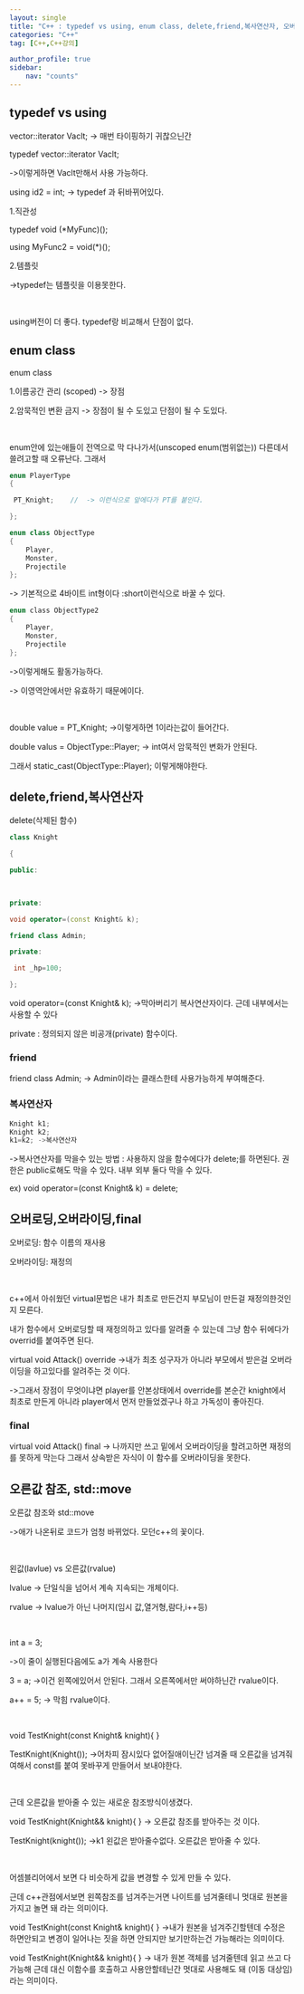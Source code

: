 ```yaml
---
layout: single
title: "C++ : typedef vs using, enum class, delete,friend,복사연산자, 오버로딩,오버라이딩,final, 오른값 참조, std::move "
categories: "C++"
tag: [C++,C++강의]

author_profile: true
sidebar:
    nav: "counts"
---
```


## typedef vs using

vector<int>::iterator Vaclt; -> 매번 타이핑하기 귀찮으닌간

typedef vector<int>::iterator Vaclt; 

->이렇게하면 Vaclt만해서 사용 가능하다.



using id2 = int;     -> typedef 과 뒤바뀌어있다.

1.직관성

typedef void (*MyFunc)();

using MyFunc2 = void(*)();

2.템플릿

->typedef는 템플릿을 이용못한다.

​    

using버전이 더 좋다. typedef랑 비교해서 단점이 없다. 



## enum class

enum class

1.이름공간 관리 (scoped)   -> 장점

2.암묵적인 변환 금지    -> 장점이 될 수 도있고 단점이 될 수 도있다.

​    

enum안에 있는애들이 전역으로 막 다나가서(unscoped enum(범위없는)) 다른데서 쓸려고할 때 오류난다. 그래서

```c++
enum PlayerType
{

 PT_Knight;    //  -> 이런식으로 앞에다가 PT를 붙인다.

};
```

```c++
enum class ObjectType   
{
	Player,
	Monster,
	Projectile
};
```

-> 기본적으로 4바이트 int형이다 :short이런식으로 바꿀 수 있다.

```c
enum class ObjectType2
{
	Player,
    Monster,
    Projectile
};
```

->이렇게해도 활동가능하다.

-> 이영역안에서만 유효하기 때문에이다.

​    

double value = PT_Knight; ->이렇게하면  1이라는값이 들어간다.

double valus = ObjectType::Player; -> int여서 암묵적인 변화가 안된다.

그래서  static_cast<double>(ObjectType::Player); 이렇게해야한다.



## delete,friend,복사연산자

delete(삭제된 함수)

   

```c++
class Knight

{

public:

​    

private:

void operator=(const Knight& k);  

friend class Admin; 

private:

 int _hp=100;

};
```

 void operator=(const Knight& k);    ->막아버리기 복사연산자이다. 근데 내부에서는 사용할 수 있다

private : 정의되지 않은 비공개(private) 함수이다.

### friend

friend class Admin; -> Admin이라는 클래스한테 사용가능하게 부여해준다.

### 복사연산자

```c++
Knight k1;
Knight k2;
k1=k2; ->복사연산자 
```

->복사연산자를 막을수 있는 방법 : 사용하지 않을 함수에다가 delete;를 하면된다. 권한은 public로해도 막을 수 있다. 내부 외부 둘다 막을 수 있다.

ex) void operator=(const Knight& k) = delete;



## 오버로딩,오버라이딩,final

오버로딩: 함수 이름의 재사용

오버라이딩: 재정의

​    

c++에서 아쉬웠던 virtual문법은 내가 최초로 만든건지 부모님이 만든걸 재정의한것인지 모른다.

내가 함수에서 오버로딩할 때 재정의하고 있다를 알려줄 수 있는데 그냥 함수 뒤에다가 overrid를 붙여주면 된다.

virtual void Attack() override ->내가 최초 성구자가 아니라 부모에서 받은걸 오버라이딩을 하고있다를 알려주는 것 이다.

->그래서 장점이 무엇이냐면 player를 안본상태에서 override를 본순간 knight에서 최초로 만든게 아니라 player에서 먼저 만들었겠구나 하고 가독성이 좋아진다.

### final

virtual void Attack() final -> 나까지만 쓰고 밑에서 오버라이딩을 할려고하면 재정의를 못하게 막는다 그래서 상속받은 자식이 이 함수를 오버라이딩을 못한다.



## 오른값 참조, std::move

오른값 참조와 std::move

->애가 나온뒤로 코드가 엄청 바뀌었다. 모던c++의 꽃이다.

​    

왼값(lavlue) vs 오른값(rvalue)

lvalue -> 단일식을 넘어서 계속 지속되는 개체이다.

rvalue -> lvalue가 아닌 나머지(임시 값,열거형,람다,i++등)

​    

int a = 3;

->이 줄이 실행된다음에도 a가 계속 사용한다

3 = a; ->이건 왼쪽에있어서 안된다. 그래서 오른쪽에서만 써야하닌간 rvalue이다.

a++ = 5; -> 막힘 rvalue이다.

​    

void TestKnight(const Knight& knight){ }

TestKnight(Knight());   ->어차피 잠시있다 없어질애이닌간 넘겨줄 때 오른값을 넘겨줘여해서 const를 붙여 못바꾸게 만들어서 보내야한다.

​    

근데 오른값을 받아줄 수 있는 새로운 참조방식이생겼다.

void TestKnight(Knight&& knight){ }    -> 오른값 참조를 받아주는 것 이다.

TestKnight(knight()); ->k1 왼값은 받아줄수없다. 오른값은 받아줄 수 있다.

​    

어셈블리어에서 보면 다 비슷하게 값을 변경할 수 있게 만들 수 있다.

근데 c++관점에서보면 왼쪽참조를 넘겨주는거면 나이트를 넘겨줄테니 멋대로 원본을 가지고 놀면 돼 라는 의미이다.

void TestKnight(const Knight& knight){ } ->내가 원본을 넘겨주긴할텐데 수정은 하면안되고 변경이 일어나는 짓을 하면 안되지만 보기만하는건 가능해라는 의미이다.

void TestKnight(Knight&& knight){ } -> 내가 원본 객체를 넘겨줄텐데 읽고 쓰고 다 가능해 근데 대신 이함수를 호출하고 사용안할테닌간 멋대로 사용해도 돼 (이동 대상임) 라는 의미이다.